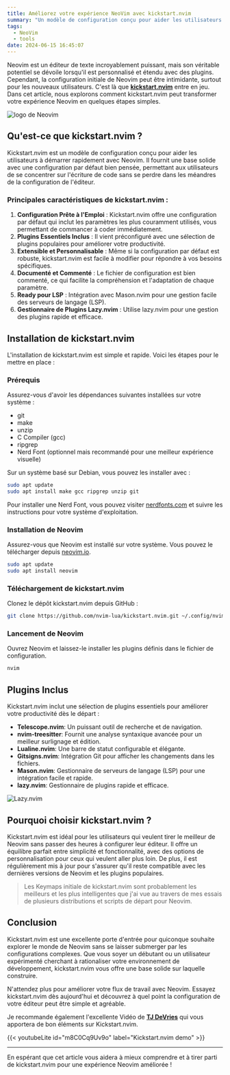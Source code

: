 ```yaml
---
title: Améliorez votre expérience NeoVim avec kickstart.nvim
summary: "Un modèle de configuration conçu pour aider les utilisateurs à démarrer rapidement avec Neovim. Il fournit une base solide avec une configuration par défaut bien pensée."
tags:
  - NeoVim
  - tools
date: 2024-06-15 16:45:07
---
```


Neovim est un éditeur de texte incroyablement puissant, mais son véritable potentiel se dévoile lorsqu'il est personnalisé et étendu avec des plugins. Cependant, la configuration initiale de Neovim peut être intimidante, surtout pour les nouveaux utilisateurs. C'est là que **[kickstart.nvim](https://github.com/nvim-lua/kickstart.nvim)** entre en jeu. Dans cet article, nous explorons comment kickstart.nvim peut transformer votre expérience Neovim en quelques étapes simples.

![logo de Neovim](/posts/kickstart-nvim/logo@2x.png "Logo de NeoVim")

## Qu'est-ce que kickstart.nvim ?

Kickstart.nvim est un modèle de configuration conçu pour aider les utilisateurs à démarrer rapidement avec Neovim. Il fournit une base solide avec une configuration par défaut bien pensée, permettant aux utilisateurs de se concentrer sur l'écriture de code sans se perdre dans les méandres de la configuration de l'éditeur.

### Principales caractéristiques de kickstart.nvim :

1. **Configuration Prête à l'Emploi** : Kickstart.nvim offre une configuration par défaut qui inclut les paramètres les plus couramment utilisés, vous permettant de commancer à coder immédiatement.
2. **Plugins Essentiels Inclus** : Il vient préconfiguré avec une sélection de plugins populaires pour améliorer votre productivité.
3. **Extensible et Personnalisable** : Même si la configuration par défaut est robuste, kickstart.nvim est facile à modifier pour répondre à vos besoins spécifiques.
4. **Documenté et Commenté** : Le fichier de configuration est bien commenté, ce qui facilite la compréhension et l'adaptation de chaque paramètre.
5. **Ready pour LSP** : Intégration avec Mason.nvim pour une gestion facile des serveurs de langage (LSP).
6. **Gestionnaire de Plugins Lazy.nvim** : Utilise lazy.nvim pour une gestion des plugins rapide et efficace.

## Installation de kickstart.nvim

L'installation de kickstart.nvim est simple et rapide. Voici les étapes pour le mettre en place :

### Prérequis

Assurez-vous d'avoir les dépendances suivantes installées sur votre système :

- git
- make
- unzip
- C Compiler (gcc)
- ripgrep
- Nerd Font (optionnel mais recommandé pour une meilleur expérience visuelle)

Sur un système basé sur Debian, vous pouvez les installer avec :

```sh
sudo apt update
sudo apt install make gcc ripgrep unzip git
```

Pour installer une Nerd Font, vous pouvez visiter [nerdfonts.com](https://www.nerdfonts.com/) et suivre les instructions pour votre système d'exploitation.

### Installation de Neovim

Assurez-vous que Neovim est installé sur votre système. Vous pouvez le télécharger depuis [neovim.io](https://neovim.io/).

```sh
sudo apt update
sudo apt install neovim
```

### Téléchargement de kickstart.nvim

Clonez le dépôt kickstart.nvim depuis GitHub :

```sh
git clone https://github.com/nvim-lua/kickstart.nvim.git ~/.config/nvim
```

### Lancement de Neovim

Ouvrez Neovim et laissez-le installer les plugins définis dans le fichier de configuration.

```sh
nvim
```

## Plugins Inclus

Kickstart.nvim inclut une sélection de plugins essentiels pour améliorer votre productivité dès le départ :

- **Telescope.nvim**: Un puissant outil de recherche et de navigation.
- **nvim-treesitter**: Fournit une analyse syntaxique avancée pour un meilleur surlignage et édition.
- **Lualine.nvim**: Une barre de statut configurable et élégante.
- **Gitsigns.nvim**: Intégration Git pour afficher les changements dans les fichiers.
- **Mason.nvim**: Gestionnaire de serveurs de langage (LSP) pour une intégration facile et rapide.
- **lazy.nvim**: Gestionnaire de plugins rapide et efficace.

![Lazy.nvim](/posts/kickstart-nvim/lazy.png "Menu de lazy.nvim")

## Pourquoi choisir kickstart.nvim ?

Kickstart.nvim est idéal pour les utilisateurs qui veulent tirer le meilleur de Neovim sans passer des heures à configurer leur éditeur. Il offre un équilibre parfait entre simplicité et fonctionnalité, avec des options de personnalisation pour ceux qui veulent aller plus loin. De plus, il est régulièrement mis à jour pour s'assurer qu'il reste compatible avec les dernières versions de Neovim et les plugins populaires.

> Les Keymaps initiale de kickstart.nvim sont probablement les meilleurs et les plus intelligentes que j'ai vue au travers de mes essais de plusieurs distributions et scripts de départ pour Neovim.

## Conclusion

Kickstart.nvim est une excellente porte d'entrée pour quiconque souhaite explorer le monde de Neovim sans se laisser submerger par les configurations complexes. Que vous soyer un débutant ou un utilisateur expérimenté cherchant à rationaliser votre environnement de développement, kickstart.nvim vous offre une base solide sur laquelle construire.

N'attendez plus pour améliorer votre flux de travail avec Neovim. Essayez kickstart.nvim dès aujourd'hui et découvrez à quel point la configuration de votre éditeur peut être simple et agréable.

Je recommande également l'excellente Vidéo de **[TJ DeVries](https://www.youtube.com/@teej_dv)** qui vous apportera de bon éléments sur Kickstart.nvim.

{{< youtubeLite id="m8C0Cq9Uv9o" label="Kickstart.nvim demo" >}}

---

En espérant que cet article vous aidera à mieux comprendre et à tirer parti de kickstart.nvim pour une expérience Neovim améliorée !
